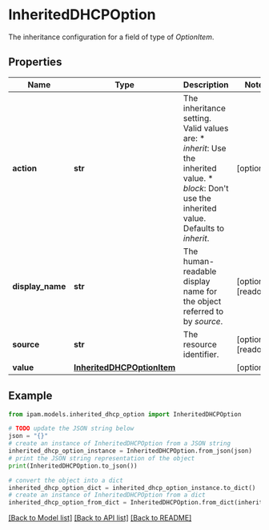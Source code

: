 # InheritedDHCPOption

The inheritance configuration for a field of type of _OptionItem_.

## Properties

Name | Type | Description | Notes
------------ | ------------- | ------------- | -------------
**action** | **str** | The inheritance setting.  Valid values are: * _inherit_: Use the inherited value. * _block_: Don&#39;t use the inherited value.  Defaults to _inherit_. | [optional] 
**display_name** | **str** | The human-readable display name for the object referred to by _source_. | [optional] [readonly] 
**source** | **str** | The resource identifier. | [optional] [readonly] 
**value** | [**InheritedDHCPOptionItem**](InheritedDHCPOptionItem.md) |  | [optional] 

## Example

```python
from ipam.models.inherited_dhcp_option import InheritedDHCPOption

# TODO update the JSON string below
json = "{}"
# create an instance of InheritedDHCPOption from a JSON string
inherited_dhcp_option_instance = InheritedDHCPOption.from_json(json)
# print the JSON string representation of the object
print(InheritedDHCPOption.to_json())

# convert the object into a dict
inherited_dhcp_option_dict = inherited_dhcp_option_instance.to_dict()
# create an instance of InheritedDHCPOption from a dict
inherited_dhcp_option_from_dict = InheritedDHCPOption.from_dict(inherited_dhcp_option_dict)
```
[[Back to Model list]](../README.md#documentation-for-models) [[Back to API list]](../README.md#documentation-for-api-endpoints) [[Back to README]](../README.md)


